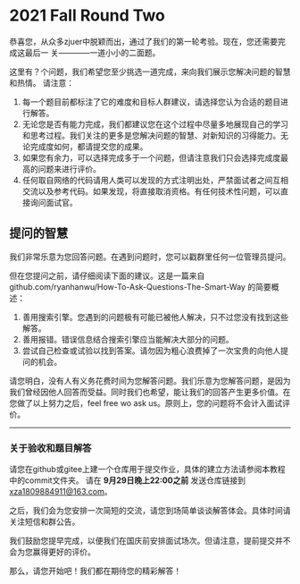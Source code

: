 # 2021 Fall Round Two

恭喜您，从众多zjuer中脱颖而出，通过了我们的第一轮考验。现在，您还需要完成这最后一
关————一道小小的二面题。

这里有？个问题，我们希望您至少挑选一道完成，来向我们展示您解决问题的智慧和热情。
请注意：

1. 每一个题目前都标注了它的难度和目标人群建议，请选择您认为合适的题目进行解答。
2. 无论您是否有能力完成，我们都建议您在这个过程中尽量多地展现自己的学习和思考过程。我们关注的更多是您解决问题的智慧、对新知识的习得能力。无论完成度如何，都请提交您的成果。
3. 如果您有余力，可以选择完成多于一个问题，但请注意我们只会选择完成度最高的问题来进行评价。
4. 任何取自网络的代码请用人类可以发现的方式注明出处，严禁面试者之间互相交流以及参考代码。如果发现，将直接取消资格。有任何技术性问题，可以直接询问面试官。

## 提问的智慧

我们非常乐意为您回答问题。在遇到问题时，您可以戳群里任何一位管理员提问。

但在您提问之前，请仔细阅读下面的建议。这是一篇来自 github.com/ryanhanwu/How-To-Ask-Questions-The-Smart-Way 的简要概述：

1. 善用搜索引擎。您遇到的问题极有可能已被他人解决，只不过您没有找到这些解答。
2. 善用报错。错误信息结合搜索引擎应当能解决大部分的问题。
3. 尝试自己检查或试验以找到答案。请勿因为粗心浪费掉了一次宝贵的向他人提问的机会。

请您明白，没有人有义务花费时间为您解答问题。我们乐意为您解答问题，是因为我们曾经因他人回答而受益。同时我们也希望，能让我们的回答产生更多价值。在您做了以上努力之后，feel free wo ask us。原则上，您的问题将不会计入面试评价。

----

### 关于验收和题目解答

请您在github或gitee上建一个仓库用于提交作业，具体的建立方法请参阅本教程中的commit文件夹。
请在 **9月29日晚上22:00之前** 发送仓库链接到 xza1809884911@163.com。

之后，我们会为您安排一次简短的交流，请您到场简单谈谈解答体会。具体时间请关注短信和群公告。

我们鼓励您提早完成，以便我们在国庆前安排面试场次。但请注意，提前提交并不会为您赢得更好的评价。

那么，请您开始吧！我们都在期待您的精彩解答！